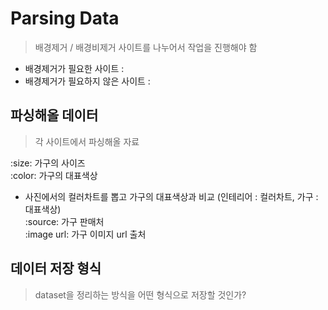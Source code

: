 # Parsing Data  
> 배경제거 / 배경비제거 사이트를 나누어서 작업을 진행해야 함  
* 배경제거가 필요한 사이트 :  
* 배경제거가 필요하지 않은 사이트 :  

## 파싱해올 데이터  
> 각 사이트에서 파싱해올 자료  

:size: 가구의 사이즈   
:color: 가구의 대표색상  
- 사진에서의 컬러차트를 뽑고 가구의 대표색상과 비교 (인테리어 : 컬러차트, 가구 : 대표색상)  
:source: 가구 판매처  
:image url: 가구 이미지 url 출처  

## 데이터 저장 형식  
> dataset을 정리하는 방식을 어떤 형식으로 저장할 것인가?  
